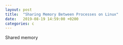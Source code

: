 ```yaml
---
layout: post
title:  "Sharing Memory Between Processes on Linux"
date:   2019-08-19 14:59:00 +0200
categories: c
---
```


Shared memory
